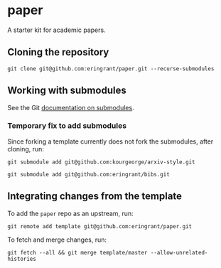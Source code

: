 # paper
A starter kit for academic papers.

## Cloning the repository

`git clone git@github.com:eringrant/paper.git --recurse-submodules`

## Working with submodules

See the Git [documentation on submodules](https://git-scm.com/book/en/v2/Git-Tools-Submodules).

### Temporary fix to add submodules

Since forking a template currently does not fork the submodules, after cloning, run:

`git submodule add git@github.com:kourgeorge/arxiv-style.git`

`git submodule add git@github.com:eringrant/bibs.git`

## Integrating changes from the template

To add the `paper` repo as an upstream, run: 

`git remote add template git@github.com:eringrant/paper.git`

To fetch and merge changes, run:

`git fetch --all && git merge template/master --allow-unrelated-histories`
